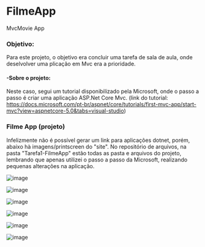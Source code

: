 # FilmeApp
MvcMovie App

### Objetivo:
Para este projeto, o objetivo era concluir uma tarefa de sala de aula, onde deselvolver uma plicação em Mvc era a prioridade.

#### -Sobre o projeto:
Neste caso, segui um tutorial disponibilizado pela Microsoft, onde o passo a passo é criar uma aplicação ASP.Net Core Mvc.
(link do tutorial: https://docs.microsoft.com/pt-br/aspnet/core/tutorials/first-mvc-app/start-mvc?view=aspnetcore-5.0&tabs=visual-studio)

### Filme App (projeto)
Infelizmente não é possível gerar um link para aplicações dotnet, porém, abaixo hà imagens/printscreen do "site". No repositório de arquivos, na pasta "Tarefa1-FilmeApp" estão todas as pasta e arquivos do projeto, lembrando que apenas utilizei o passo a passo da Microsoft, realizando pequenas alterações na aplicação.

![image](https://user-images.githubusercontent.com/71889159/110163270-9a46d380-7dce-11eb-9d5e-37e25d66b465.png)


![image](https://user-images.githubusercontent.com/71889159/110163420-c2363700-7dce-11eb-9576-2a700052b214.png)


![image](https://user-images.githubusercontent.com/71889159/110163495-d712ca80-7dce-11eb-91e4-2d9d4cbb5e73.png)


![image](https://user-images.githubusercontent.com/71889159/110163543-ec87f480-7dce-11eb-8720-dd859667aef6.png)


![image](https://user-images.githubusercontent.com/71889159/110163586-fc9fd400-7dce-11eb-865e-ecaff38b5fc7.png)


![image](https://user-images.githubusercontent.com/71889159/110163634-0f1a0d80-7dcf-11eb-88eb-b0b1631150b2.png)


